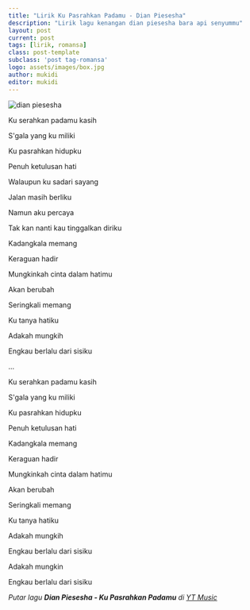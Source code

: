 ```yaml
---
title: "Lirik Ku Pasrahkan Padamu - Dian Piesesha"
description: "Lirik lagu kenangan dian piesesha bara api senyummu"
layout: post
current: post
tags: [lirik, romansa]
class: post-template
subclass: 'post tag-romansa'
logo: assets/images/box.jpg
author: mukidi
editor: mukidi
---
```


![dian piesesha](https://media.suara.com/pictures/480x260/2019/10/01/34081-dian-piesesha-dokumentasi-pribadi.jpg)

Ku serahkan padamu kasih

S'gala yang ku miliki


Ku pasrahkan hidupku

Penuh ketulusan hati


Walaupun ku sadari sayang

Jalan masih berliku


Namun aku percaya

Tak kan nanti kau tinggalkan diriku


Kadangkala memang

Keraguan hadir


Mungkinkah cinta dalam hatimu

Akan berubah


Seringkali memang

Ku tanya hatiku


Adakah mungkih

Engkau berlalu dari sisiku

...

Ku serahkan padamu kasih

S'gala yang ku miliki


Ku pasrahkan hidupku

Penuh ketulusan hati


Kadangkala memang

Keraguan hadir


Mungkinkah cinta dalam hatimu

Akan berubah


Seringkali memang

Ku tanya hatiku

Adakah mungkih

Engkau berlalu dari sisiku


Adakah mungkin

Engkau berlalu dari sisiku



_Putar lagu **Dian Piesesha - Ku Pasrahkan Padamu** di [YT Music](https://music.youtube.com/watch?v=BL16_Oer9a8)_
